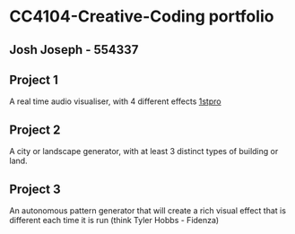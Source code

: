 # CC4104-Creative-Coding portfolio
## Josh Joseph - 554337
## Project 1
A real time audio visualiser, with 4 different effects
[1stpro](oneproject.md)
## Project 2
A city or landscape generator, with at least 3 distinct types of building or land. 
## Project 3
An autonomous pattern generator that will create a rich visual effect that is different each time it is run (think Tyler Hobbs - Fidenza)
